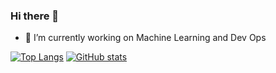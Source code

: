 ### Hi there 👋
- 🔭 I’m currently working on Machine Learning and Dev Ops
  
[![Top Langs](https://github-readme-stats.vercel.app/api/top-langs/?username=Kydoimos97&layout=compact&theme=transparent&hide=html)]()
[![GitHub stats](https://github-readme-stats.vercel.app/api?username=Kydoimos97&count_private=true&theme=transparent&show_icons=true&show=reviews&rank_icon=github&custom_title=Kydoimos97's%20GitHub%20Stats)]()




<!--

Here are some ideas to get you started:

- 🔭 I’m currently working on ...
- 🌱 I’m currently learning ...
- 👯 I’m looking to collaborate on ...
- 🤔 I’m looking for help with ...
- 💬 Ask me about ...
- 📫 How to reach me: ...
- 😄 Pronouns: ...
- ⚡ Fun fact: ...
-->
